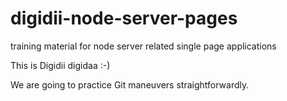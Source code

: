 # digidii-node-server-pages
training material for node server related single page applications

This is Digidii digidaa :-)

We are going to practice Git maneuvers straightforwardly.
